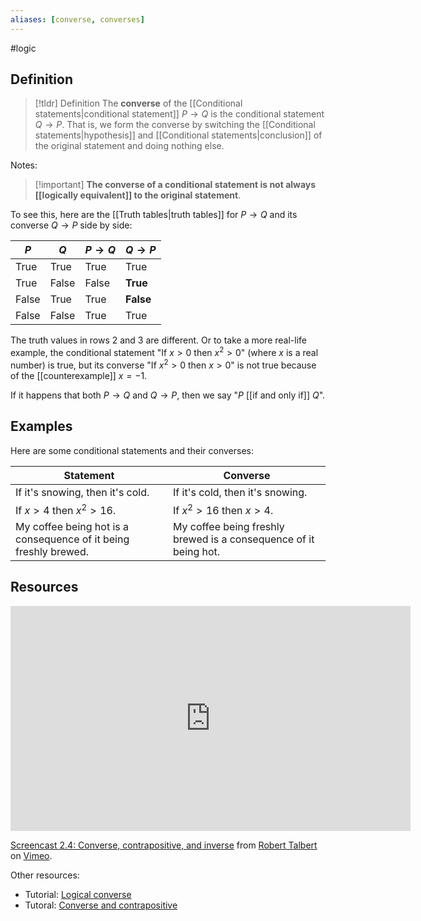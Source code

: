 ```yaml
---
aliases: [converse, converses]
--- 
```


#logic

## Definition 

> [!tldr] Definition
> The **converse** of the [[Conditional statements|conditional statement]] $P \rightarrow Q$ is the conditional statement $Q \rightarrow P$. That is, we form the converse by switching the [[Conditional statements|hypothesis]] and [[Conditional statements|conclusion]] of the original statement and doing nothing else. 

Notes: 

> [!important] **The converse of a conditional statement is not always  [[logically equivalent]] to the original statement**. 
> 

To see this, here are the [[Truth tables|truth tables]] for $P \rightarrow Q$ and its converse $Q \rightarrow P$ side by side: 

| $P$   | $Q$   | $P \rightarrow Q$ | $Q \rightarrow P$ |
| ----- | ----- | ----------------- | ----------------- |
| True  | True  | True              | True              |
| True  | False | False             | **True**          |
| False | True  | True              | **False**         |
| False | False | True              | True                  |

The truth values in rows 2 and 3 are different. Or to take a more real-life example, the conditional statement "If $x > 0$ then $x^2 > 0$" (where $x$ is a real number) is true, but its converse "If $x^2 > 0$ then $x > 0$" is not true because of the [[counterexample]] $x = -1$. 

If it happens that both $P \rightarrow Q$ and $Q \rightarrow P$, then we say "$P$ [[if and only if]] $Q$". 
## Examples

Here are some conditional statements and their converses: 

| Statement                        | Converse                         |
| -------------------------------- | -------------------------------- |
| If it's snowing, then it's cold. | If it's cold, then it's snowing. |
| If $x > 4$ then $x^2 > 16$.      | If $x^2 > 16$ then $x > 4$.      |
| My coffee being hot is a consequence of it being freshly brewed. | My coffee being freshly brewed is a consequence of it being hot. |                                  |                                  |

## Resources 

<iframe src="https://player.vimeo.com/video/588861844?h=3596e8dbfd" width="640" height="360" frameborder="0" allow="autoplay; fullscreen; picture-in-picture" allowfullscreen></iframe>
<p><a href="https://vimeo.com/588861844">Screencast 2.4: Converse, contrapositive, and inverse</a> from <a href="https://vimeo.com/user132700952">Robert Talbert</a> on <a href="https://vimeo.com">Vimeo</a>.</p>

Other resources: 
- Tutorial: [Logical converse](https://www.mathsisfun.com/definitions/converse-logic-.html)
- Tutoral: [Converse and contrapositive](https://www.cs.odu.edu/~toida/nerzic/content/logic/prop_logic/converse/converse_intro.html)
